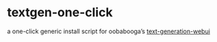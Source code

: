 # textgen-one-click
a one-click generic install script for oobabooga’s [text-generation-webui](https://github.com/oobabooga/text-generation-webui)
